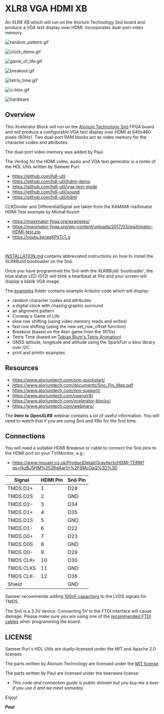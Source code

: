 # XLR8 VGA HDMI XB

An XLR8 XB which will run on the Alorium Technology Snō board and produce a VGA text display over HDMI. Incorporates dual-port video memory.

![random_pattern.gif](img/random_pattern.gif)

![clock_demo.gif](img/clock_demo.gif)

![game_of_life.gif](img/game_of_life.gif)

![breakout.gif](img/breakout.gif)

![tetris_time.gif](img/tetris_time.gif)

![u-blox.gif](img/u-blox.gif)

![hardware](img/hardware.jpg)

## Overview

This Xcelerator Block will run on the [Alorium Technology Snō](https://www.mouser.co.uk/ProductDetail/Alorium/SnoR20M16V3/?qs=sGAEpiMZZMve4%2FbfQkoj%252bCt7XfrcUv5s%2FrtyQWYQt6w=)
FPGA board and will produce a configurable VGA text display over HDMI at 640x480 pixels (60Hz). Two dual-port RAM blocks act as video memory for the character codes and attributes.

The dual-port video memory was added by Paul.

The Verilog for the HDMI video, audio and VGA text generator is a remix of the HDL Utils written by Sameer Puri:
- https://github.com/hdl-util
- https://github.com/hdl-util/hdmi-demo
- https://github.com/hdl-util/vga-text-mode
- https://github.com/hdl-util/sound
- https://github.com/hdl-util/hdmi

CLKDivider and DifferentialSignal are taken from the KAMAMI maXimator HDMI Test example by Michał Kozioł:
- https://maximator-fpga.org/examples/
- https://maximator-fpga.org/wp-content/uploads/2017/03/maXimator-HDMI-test.zip
- https://youtu.be/agKPjtTc7_g

<br/>

[INSTALLATION.md](./INSTALLATION.md) contains abbreviated instructions on how to install the XLR8Build bootloader on the Snō.

Once you have programmed the Snō with the XLR8Build 'bootloader', the blue status LED (D13) will blink a heartbeat at 1Hz and your screen will display a blank VGA image.

The [examples](./XLR8Build/examples) folder contains example Arduino code which will display:
- random character codes and attributes
- a digital clock with chasing graphic surround
- an alignment pattern
- Conway's Game of Life
- slow row shifting (using video memory reads and writes)
- fast row shifting (using the new set_row_offset function)
- Breakout (based on the Atari game from the 1970s)
- Tetris Time (based on [Tobias Blum's Tetris Animation](https://github.com/toblum/TetrisAnimation))
- GNSS latitude, longitude and altitude using the SparkFun u-blox library over I2C
- print and println examples

## Resources

- https://www.aloriumtech.com/sno-quickstart/
- https://www.aloriumtech.com/documents/Sno_Pin_Map.pdf
- https://www.aloriumtech.com/sno-support/
- https://www.aloriumtech.com/openxlr8/
- https://www.aloriumtech.com/xcelerator-blocks/
- https://www.aloriumtech.com/webinars/

The _**Intro to OpenXLR8**_ webinar contains a _lot_ of useful information. You will need to watch that if you are using Snō and XBs for the first time.

## Connections

You will need a suitable HDMI Breakout or cable to connect the Snō pins to the HDMI port on your TV/Monitor, e.g.:
- https://www.mouser.co.uk/ProductDetail/Gravitech/HDMI-TERM?qs=fkzBJ5HM%252BdAarVr%2F6McOaQ%3D%3D

| Signal | HDMI Pin | Snō Pin |
|---|---|---|
| TMDS D2+ | 1 | D28 |
| TMDS D2S | 2 | GND |
| TMDS D2- | 3 | D34 |
| TMDS D1+ | 4 | D35 |
| TMDS D1S | 5 | GND |
| TMDS D1- | 6 | D22 |
| TMDS D0+ | 7 | D23 |
| TMDS D0S | 8 | GND |
| TMDS D0- | 9 | D29 |
| TMDS CLK+ | 10 | D30 |
| TMDS CLKS | 11 | GND |
| TMDS CLK- | 12 | D36 |
| Shield | | GND |

Sameer recommends adding [100nF capacitors](https://github.com/hdl-util/hdmi#things-to-be-aware-of--troubleshooting) to the LVDS signals for TMDS.

The Snō is a 3.3V device. Connecting 5V to the FTDI interface will cause damage. Please make sure you are using one of the [recommended FTDI cables](https://www.aloriumtech.com/sno-quickstart/) when programming the board.

## LICENSE

Sameer Puri's HDL Utils are dually-licensed under the MIT and Apache 2.0 licenses

The parts written by Alorium Technology are licensed under the [MIT license](XLR8Build/LICENSE)

The parts written by Paul are licensed under the beerware license:
- _This code and connection guide is public domain but you buy me a beer if you use it and we meet someday_


Enjoy!

_**Paul**_
